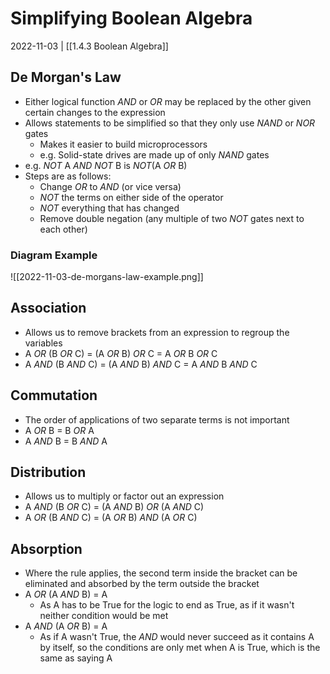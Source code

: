 # Simplifying Boolean Algebra
2022-11-03 | [[1.4.3 Boolean Algebra]]

## De Morgan's Law
- Either logical function *AND* or *OR* may be replaced by the other given certain changes to the expression
- Allows statements to be simplified so that they only use *NAND* or *NOR* gates
	- Makes it easier to build microprocessors
	- e.g. Solid-state drives are made up of only *NAND* gates 
- e.g. *NOT* A *AND* *NOT* B is *NOT*(A *OR* B)
- Steps are as follows:
	- Change *OR* to *AND* (or vice versa)
	- *NOT* the terms on either side of the operator
	- *NOT* everything that has changed
	- Remove double negation (any multiple of two *NOT* gates next to each other)

### Diagram Example
![[2022-11-03-de-morgans-law-example.png]]

## Association
- Allows us to remove brackets from an expression to regroup the variables
- A *OR* (B *OR* C) = (A *OR* B) *OR* C = A *OR* B *OR* C
- A *AND* (B *AND* C) = (A *AND* B) *AND* C = A *AND* B *AND* C

## Commutation
- The order of applications of two separate terms is not important
- A *OR* B = B *OR* A
- A *AND* B = B *AND* A

## Distribution
- Allows us to multiply or factor out an expression
- A *AND* (B *OR* C) = (A *AND* B) *OR* (A *AND* C)
- A *OR* (B *AND* C) = (A *OR* B) *AND* (A *OR* C)

## Absorption
- Where the rule applies, the second term inside the bracket can be eliminated and absorbed by the term outside the bracket
- A *OR* (A *AND* B) = A
	- As A has to be True for the logic to end as True, as if it wasn't neither condition would be met
- A *AND* (A *OR* B) = A
	- As if A wasn't True, the *AND* would never succeed as it contains A by itself, so the conditions are only met when A is True, which is the same as saying A